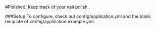 #Polished!
Keep track of your nail polish. 

###Setup
To configure, check out config/application.yml and the blank template of config/application.example.yml.